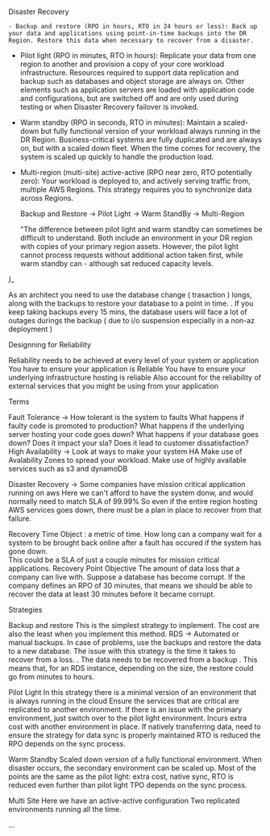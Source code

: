 Disaster Recovery

```
- Backup and restore (RPO in hours, RTO in 24 hours or less): Back up your data and applications using point-in-time backups into the DR Region. Restore this data when necessary to recover from a disaster.
```

- Pilot light (RPO in minutes, RTO in hours): Replicate your data from one region to another and provision a copy of your core workload infrastructure. Resources required to support data replication and backup such as databases and object storage are always on. Other elements such as application servers are loaded with application code and configurations, but are switched off and are only used during testing or when Disaster Recovery failover is invoked.

- Warm standby (RPO in seconds, RTO in minutes): Maintain a scaled-down but fully functional version of your workload always running in the DR Region. Business-critical systems are fully duplicated and are always on, but with a scaled down fleet. When the time comes for recovery, the system is scaled up quickly to handle the production load.

- Multi-region (multi-site) active-active (RPO near zero, RTO potentially zero): Your workload is deployed to, and actively serving traffic from, multiple AWS Regions. This strategy requires you to synchronize data across Regions.

  Backup and Restore -> Pilot Light -> Warm StandBy -> Multi-Region

  "The difference between pilot light and warm standby can sometimes be difficult to understand. Both include an environment in your DR region with copies of your primary region assets.  However, the pilot light cannot process requests without additional action taken first, while warm standby can - although sat reduced capacity levels.

*)*\_

As an architect you need to use the database change ( trasaction ) longs, along with the backups to restore your database to a point in time. .
If you keep taking backups every 15 mins, the database users will face a lot of outages durings the backup ( due to i/o suspension especially in a non-az deployment )

Designning for Reliability

Reliability needs to be achieved at every level of your system or application
You have to ensure your application is Reliable
You have to ensure your underlying infrastructure hosting is reliable
Also account for the reliability of external services that you might be using from your application

Terms

Fault Tolerance -> How tolerant is the system to faults
What happens if faulty code is promoted to production?
What happens if the underlying server hosting your code goes down?
What happens if your database goes down?
Does it impact your sla?
Does it lead to customer dissatisfaction?
High Availability -> Look at ways to make your system HA
Make use of Avalability Zones to spread your workload.
Make use of highly available services such as s3 and dynamoDB

Disaster Recovery -> Some companies have mission critical application running on aws
Here we can't afford to have the system donw, and would normally need to match SLA of 99.99%
So even if the entire region hosting AWS services goes down, there must be a plan in place to recover from that failure.

Recovery Time Object :  a metric of time.
How long can a company wait for a system to be brought back online after a fault has occured if the system has gone down.\
This could be a SLA of just a couple minutes for mission critical applications.
Recovery Point Objective
The amount of data loss that a company can live with. Suppose a database has become corrupt. If the company defines an RPO of 30 minutes, that means we should be able to recover the data at least 30 minutes before it became corrupt.

Strategies

Backup and restore
This is the simplest strategy to implement.
The cost are also the least when you implement this method.
RDS -> Automated or manual backups.
In case of problems, use the backups and restore the data to a new database.
The issue with this strategy is the time it takes to recover from a loss.
. The data needs to be recovered from a backup
. This means that, for an RDS instance, depending on the size, the restore could go from minutes to hours.

Pilot Light
In this strategy there is a minimal version of an environment that is always running in the cloud
Ensure the services that are critical are replicated to another environment.
If there is an issue with the primary environment, just switch over to the pilot light environment.
Incurs extra cost with another environment in place.
If natively transferring data, need to ensure the strategy for data sync is properly maintained
RTO is reduced
the RPO depends on the sync process.

Warm Standby
Scaled down version of a fully functional environment.
When disaster occurs, the secondary environment can be scaled up.
Most of the points are the same as the pilot light:
extra cost,
native sync,
RTO is reduced even further than pilot light
TPO depends on the sync process.

Multi Site
Here we have an active-active configuration
Two replicated environments running all the time.

...

